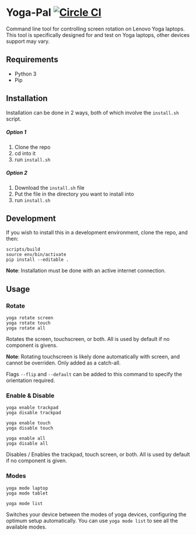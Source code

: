 # Yoga-Pal [![Circle CI](https://circleci.com/gh/RealOrangeOne/yoga-pal.svg?style=svg)](https://circleci.com/gh/RealOrangeOne/yoga-pal)

Command line tool for controlling screen rotation on Lenovo Yoga laptops. This tool is specifically designed for and test on Yoga laptops, other devices support may vary.

## Requirements
* Python 3
* Pip

## Installation
Installation can be done in 2 ways, both of which involve the `install.sh` script.
##### Option 1
1. Clone the repo
2. cd into it
3. run `install.sh`

##### Option 2
1. Download the `install.sh` file
2. Put the file in the directory you want to install into
3. run `install.sh`

## Development
If you wish to install this in a development environment, clone the repo, and then:

	scripts/build
    source env/bin/activate
	pip install --editable .

__Note__: Installation must be done with an active internet connection.

## Usage

### Rotate
	yoga rotate screen
	yoga rotate touch
	yoga rotate all
Rotates the screen, touchscreen, or both. All is used by default if no component is givens.

__Note__: Rotating touchscreen is likely done automatically with screen, and cannot be overriden. Only added as a catch-all.

Flags `--flip` and `--default` can be added to this command to specify the orientation required.

### Enable & Disable
    yoga enable trackpad
    yoga disable trackpad

    yoga enable touch
    yoga disable touch

    yoga enable all
    yoga disable all
Disables / Enables the trackpad, touch screen, or both. All is used by default if no component is given.

### Modes
    yoga mode laptop
    yoga mode tablet

    yoga mode list

Switches your device between the modes of yoga devices, configuring the optimum setup automatically. You can use `yoga mode list` to see all the available modes.
